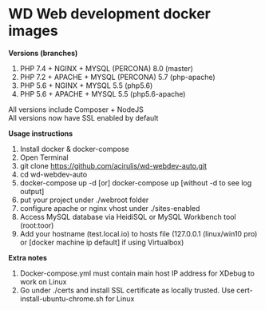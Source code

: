 # WD Web development docker images

**Versions (branches)**

1) PHP 7.4 + NGINX + MYSQL (PERCONA) 8.0 (master)  
2) PHP 7.2 + APACHE + MYSQL (PERCONA) 5.7 (php-apache)  
3) PHP 5.6 + NGINX + MYSQL 5.5 (php5.6)  
4) PHP 5.6 + APACHE + MYSQL 5.5 (php5.6-apache)  

All versions include Composer + NodeJS  
All versions now have SSL enabled by default  

**Usage instructions**

1) Install docker & docker-compose
2) Open Terminal
3) git clone https://github.com/acirulis/wd-webdev-auto.git
3) cd wd-webdev-auto
4) docker-compose up -d [or] docker-compose up [without -d to see log output]
5) put your project under ./webroot folder
6) configure apache or nginx vhost under ./sites-enabled
7) Access MySQL database via HeidiSQL or MySQL Workbench tool (root:toor)
8) Add your hostname (test.local.io) to hosts file (127.0.0.1 (linux/win10 pro) or [docker machine ip default] if using Virtualbox)

**Extra notes**
1) Docker-compose.yml must contain main host IP address for XDebug to work on Linux
2) Go under ./certs and install SSL certificate as locally trusted. Use cert-install-ubuntu-chrome.sh for Linux
